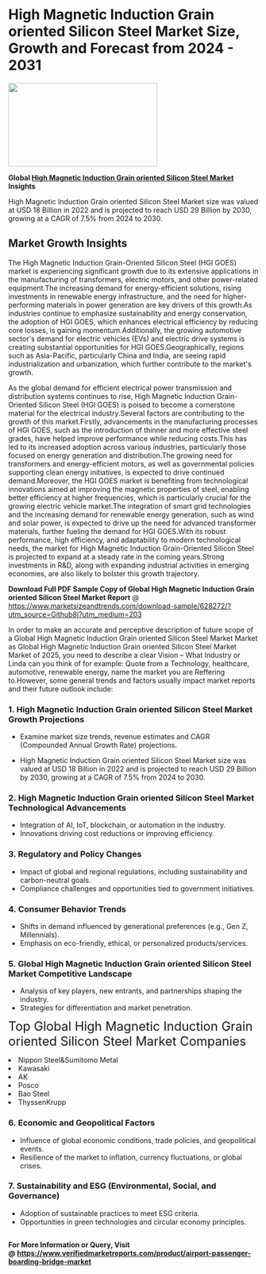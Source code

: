 <H1>High Magnetic Induction Grain oriented Silicon Steel Market Size, Growth and Forecast from 2024 - 2031</H1><img class="aligncenter size-medium wp-image-584254" src="https://thirdeyenews.in/wp-content/uploads/2024/09/Global-Market-Research-300x168.jpeg" alt="" width="300" height="168" /><p><strong>Global&nbsp;<a href="https://www.marketsizeandtrends.com/download-sample/628272/?utm_source=Github8j?utm_medium=203">High Magnetic Induction Grain oriented Silicon Steel Market</a> Insights</strong></p><p>High Magnetic Induction Grain oriented Silicon Steel Market size was valued at USD 18 Billion in 2022 and is projected to reach USD 29 Billion by 2030, growing at a CAGR of 7.5% from 2024 to 2030.</p><p><h2>Market Growth Insights</h2> <p>The High Magnetic Induction Grain-Oriented Silicon Steel (HGI GOES) market is experiencing significant growth due to its extensive applications in the manufacturing of transformers, electric motors, and other power-related equipment.The increasing demand for energy-efficient solutions, rising investments in renewable energy infrastructure, and the need for higher-performing materials in power generation are key drivers of this growth.As industries continue to emphasize sustainability and energy conservation, the adoption of HGI GOES, which enhances electrical efficiency by reducing core losses, is gaining momentum.Additionally, the growing automotive sector's demand for electric vehicles (EVs) and electric drive systems is creating substantial opportunities for HGI GOES.Geographically, regions such as Asia-Pacific, particularly China and India, are seeing rapid industrialization and urbanization, which further contribute to the market's growth.</p> <p>As the global demand for efficient electrical power transmission and distribution systems continues to rise, High Magnetic Induction Grain-Oriented Silicon Steel (HGI GOES) is poised to become a cornerstone material for the electrical industry.Several factors are contributing to the growth of this market.Firstly, advancements in the manufacturing processes of HGI GOES, such as the introduction of thinner and more effective steel grades, have helped improve performance while reducing costs.This has led to its increased adoption across various industries, particularly those focused on energy generation and distribution.The growing need for transformers and energy-efficient motors, as well as governmental policies supporting clean energy initiatives, is expected to drive continued demand.Moreover, the HGI GOES market is benefiting from technological innovations aimed at improving the magnetic properties of steel, enabling better efficiency at higher frequencies, which is particularly crucial for the growing electric vehicle market.The integration of smart grid technologies and the increasing demand for renewable energy generation, such as wind and solar power, is expected to drive up the need for advanced transformer materials, further fueling the demand for HGI GOES.With its robust performance, high efficiency, and adaptability to modern technological needs, the market for High Magnetic Induction Grain-Oriented Silicon Steel is projected to expand at a steady rate in the coming years.Strong investments in R&D, along with expanding industrial activities in emerging economies, are also likely to bolster this growth trajectory.</p><p><span class=""><strong>Download Full PDF Sample Copy of Global High Magnetic Induction Grain oriented Silicon Steel Market Report</strong> @ <a href="https://www.marketsizeandtrends.com/download-sample/628272/?utm_source=Github8j?utm_medium=203" target="_blank">https://www.marketsizeandtrends.com/download-sample/628272/?utm_source=Github8j?utm_medium=203</a></span></p><p>In order to make an accurate and perceptive description of future scope of a Global&nbsp;High Magnetic Induction Grain oriented Silicon Steel Market Market as Global&nbsp;High Magnetic Induction Grain oriented Silicon Steel Market Market of 2025, you need to describe a clear Vision &ndash; What Industry or Linda can you think of for example: Quote from a Technology, healthcare, automotive, renewable energy, name the market you are Reffering to.However, some general trends and factors usually impact market reports and their future outlook include:</p><h3>1.&nbsp;<strong>High Magnetic Induction Grain oriented Silicon Steel Market Growth Projections</strong></h3><ul><li>Examine market size trends, revenue estimates and CAGR (Compounded Annual Growth Rate) projections.</li><li><p>High Magnetic Induction Grain oriented Silicon Steel Market size was valued at USD 18 Billion in 2022 and is projected to reach USD 29 Billion by 2030, growing at a CAGR of 7.5% from 2024 to 2030.</p></li></ul><h3>2.&nbsp;<strong>High Magnetic Induction Grain oriented Silicon Steel Market Technological Advancements</strong></h3><ul><li>Integration of AI, IoT, blockchain, or automation in the industry.</li><li>Innovations driving cost reductions or improving efficiency.</li></ul><h3>3.&nbsp;<strong>Regulatory and Policy Changes</strong></h3><ul><li>Impact of global and regional regulations, including sustainability and carbon-neutral goals.</li><li>Compliance challenges and opportunities tied to government initiatives.</li></ul><h3>4.&nbsp;<strong>Consumer Behavior Trends</strong></h3><ul><li>Shifts in demand influenced by generational preferences (e.g., Gen Z, Millennials).</li><li>Emphasis on eco-friendly, ethical, or personalized products/services.</li></ul><h3>5.&nbsp;<strong>Global High Magnetic Induction Grain oriented Silicon Steel Market Competitive Landscape</strong></h3><ul><li>Analysis of key players, new entrants, and partnerships shaping the industry.</li><li>Strategies for differentiation and market penetration.</li></ul><p data-pm-slice="1 1 []"><span style="color: inherit; font-family: inherit; font-size: 25px;">Top Global High Magnetic Induction Grain oriented Silicon Steel Market Companies</span></p><div class="" data-test-id=""><p><li>Nippon Steel&Sumitomo Metal</li><li> Kawasaki</li><li> AK</li><li> Posco</li><li> Bao Steel</li><li> ThyssenKrupp</li></p></div><h3>6.&nbsp;<strong>Economic and Geopolitical Factors</strong></h3><ul><li>Influence of global economic conditions, trade policies, and geopolitical events.</li><li>Resilience of the market to inflation, currency fluctuations, or global crises.</li></ul><h3>7.&nbsp;<strong>Sustainability and ESG (Environmental, Social, and Governance)</strong></h3><ul><li>Adoption of sustainable practices to meet ESG criteria.</li><li>Opportunities in green technologies and circular economy principles.</li></ul><h2><strong style="font-size: 14px;">For More Information or Query, Visit @&nbsp;</strong><a style="background-color: #ffffff; font-size: 14px;" href="https://www.marketsizeandtrends.com/report/high-magnetic-induction-grain-oriented-silicon-steel-market/" target="_blank">https://www.verifiedmarketreports.com/product/airport-passenger-boarding-bridge-market</a></h2>